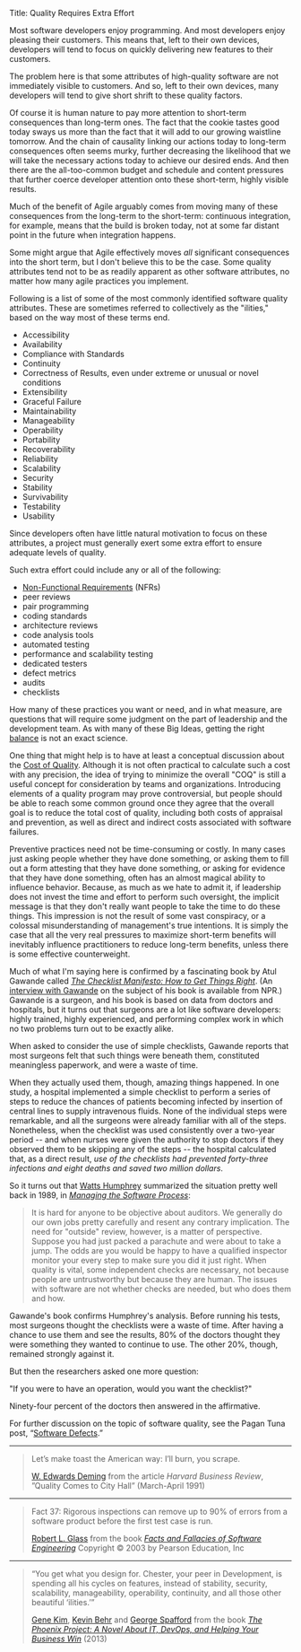 Title:  Quality Requires Extra Effort

Most software developers enjoy programming. And most developers enjoy pleasing their customers. This means that, left to their own devices, developers will tend to focus on quickly delivering new features to their customers.

The problem here is that some attributes of high-quality software are not immediately visible to customers. And so, left to their own devices, many developers will tend to give short shrift to these quality factors.

Of course it is human nature to pay more attention to short-term consequences than long-term ones. The fact that the cookie tastes good today sways us more than the fact that it will add to our growing waistline tomorrow. And the chain of causality linking our actions today to long-term consequences often seems murky, further decreasing the likelihood that we will take the necessary actions today to achieve our desired ends. And then there are the all-too-common budget and schedule and content pressures that further coerce developer attention onto these short-term, highly visible results. 

Much of the benefit of Agile arguably comes from moving many of these consequences from the long-term to the short-term: continuous integration, for example, means that the build is broken today, not at some far distant point in the future when integration happens. 

Some might argue that Agile effectively moves *all* significant consequences into the short term, but I don't believe this to be the case. Some quality attributes tend not to be as readily apparent as other software attributes, no matter how many agile practices you implement.

Following is a list of some of the most commonly identified software quality attributes. These are sometimes referred to collectively as the "ilities," based on the way most of these terms end.

* Accessibility
* Availability
* Compliance with Standards
* Continuity
* Correctness of Results, even under extreme or unusual or novel conditions
* Extensibility
* Graceful Failure
* Maintainability
* Manageability
* Operability
* Portability
* Recoverability
* Reliability
* Scalability
* Security
* Stability
* Survivability
* Testability
* Usability

Since developers often have little natural motivation to focus on these attributes, a project must generally exert some extra effort to ensure adequate levels of quality.

Such extra effort could include any or all of the following:

* <a href="https://en.wikipedia.org/wiki/Non-functional_requirement" target="ref">Non-Functional Requirements</a> (NFRs)
* peer reviews
* pair programming
* coding standards
* architecture reviews
* code analysis tools
* automated testing
* performance and scalability testing
* dedicated testers
* defect metrics
* audits
* checklists

How many of these practices you want or need, and in what measure, are questions that will require some judgment on the part of leadership and the development team. As with many of these Big Ideas, getting the right [balance][] is not an exact science. 

One thing that might help is to have at least a conceptual discussion about the <a href="http://en.wikipedia.org/wiki/Quality_costs" target="ref">Cost of Quality</a>. Although it is not often practical to calculate such a cost with any precision, the idea of trying to minimize the overall "COQ" is still a useful concept for consideration by teams and organizations. Introducing elements of a quality program may prove controversial, but people should be able to reach some common ground once they agree that the overall goal is to reduce the total cost of quality, including both costs of appraisal and prevention, as well as direct and indirect costs associated with software failures. 

Preventive practices need not be time-consuming or costly. In many cases just asking people whether they have done something, or asking them to fill out a form attesting that they have done something, or asking for evidence that they have done something, often has an almost magical ability to influence behavior. Because, as much as we hate to admit it, if leadership does not invest the time and effort to perform such oversight, the implicit message is that they don't really want people to take the time to do these things. This impression is not the result of some vast conspiracy, or a colossal misunderstanding of management's true intentions. It is simply the case that all the very real pressures to maximize short-term benefits will inevitably influence practitioners to reduce long-term benefits, unless there is some effective counterweight.  

Much of what I'm saying here is confirmed by a fascinating book by Atul Gawande called <cite>[The Checklist Manifesto: How to Get Things Right][gawande-2011]</cite>. (An <a href="http://www.npr.org/templates/story/story.php?storyId=122226184" target="ref">interview with Gawande</a> on the subject of his book is available from NPR.) Gawande is a surgeon, and his book is based on data from doctors and hospitals, but it turns out that surgeons are a lot like software developers: highly trained, highly experienced, and performing complex work in which no two problems turn out to be exactly alike. 

When asked to consider the use of simple checklists, Gawande reports that most surgeons felt that such things were beneath them, constituted meaningless paperwork, and were a waste of time. 

When they actually used them, though, amazing things happened. In one study, a hospital implemented a simple checklist to perform a series of steps to reduce the chances of patients becoming infected by insertion of central lines to supply intravenous fluids. None of the individual steps were remarkable, and all the surgeons were already familiar with all of the steps. Nonetheless, when the checklist was used consistently over a two-year period -- and when nurses were given the authority to stop doctors if they observed them to be skipping any of the steps -- the hospital calculated that, as a direct result, *use of the checklists had prevented forty-three infections and eight deaths and saved two million dollars*. 

So it turns out that <a href="http://en.wikipedia.org/wiki/Watts_Humphrey" target="ref">Watts Humphrey</a> summarized the situation pretty well back in 1989, in <cite>[Managing the Software Process][humphrey-1989]</cite>:

> It is hard for anyone to be objective about auditors. We generally do our own jobs pretty carefully and resent any contrary implication. The need for "outside" review, however, is a matter of perspective. Suppose you had just packed a parachute and were about to take a jump. The odds are you would be happy to have a qualified inspector monitor your every step to make sure you did it just right. When quality is vital, some independent checks are necessary, not because people are untrustworthy but because they are human. The issues with software are not whether checks are needed, but who does them and how.

Gawande's book confirms Humphrey's analysis. Before running his tests, most surgeons thought the checklists were a waste of time. After having a chance to use them and see the results, 80% of the doctors thought they were something they wanted to continue to use. The other 20%, though, remained strongly against it. 

But then the researchers asked one more question:

"If you were to have an operation, would you want the checklist?"

Ninety-four percent of the doctors then answered in the affirmative.

For further discussion on the topic of software quality, see the Pagan Tuna post, &ldquo;<a href="http://www.pagantuna.com/posts/software-defects.html" target="ref">Software Defects</a>.&rdquo; 

----

<blockquote>
<p>
Let&#8217;s make toast the American way: I&#8217;ll burn, you scrape.</p>

<footer>
<a href="http://en.wikipedia.org/wiki/W._Edwards_Deming" target="ref">W. Edwards Deming</a> from the article <cite>Harvard Business Review</cite>, &#8221;Quality Comes to City Hall&#8221; (March-April 1991)
</footer>
</blockquote>

----

<blockquote>
<p>
Fact 37: Rigorous inspections can remove up to 90% of errors from a software product before the first test case is run.</p>

<footer>
<a href="http://en.wikipedia.org/wiki/Robert_L._Glass">Robert L. Glass</a> from the book <cite><a href="bibliography.html#glass-2003">Facts and Fallacies of Software Engineering</a></cite> Copyright &copy; 2003 by Pearson Education, Inc
</footer>
</blockquote>

----

<blockquote>
<p>
&#8220;You get what you design for. Chester, your peer in Development, is spending all his cycles on features, instead of stability, security, scalability, manageability, operability, continuity, and all those other beautiful &#8216;ilities.&#8217;&#8221; </p>

<footer>
<a href="http://en.wikipedia.org/wiki/Gene_Kim">Gene Kim</a>, <a href="http://en.wikipedia.org/wiki/Kevin_Behr">Kevin Behr</a> and <a href="http://en.wikipedia.org/wiki/George_Spafford">George Spafford</a> from the book <cite><a href="bibliography.html#kim-et-al-2013">The Phoenix Project: A Novel About IT, DevOps, and Helping Your Business Win</a></cite> (2013)
</footer>
</blockquote>

[balance]: software-development-is-a-balancing-act.html
[gawande-2011]: bibliography.html#gawande-2011
[humphrey-1989]: bibliography.html#humphrey-1989
[wrong]: consider-what-might-go-wrong.html



